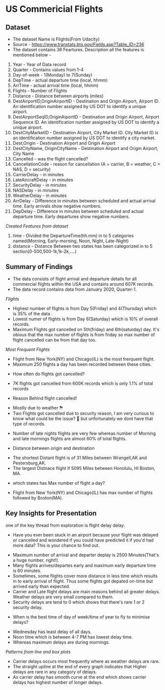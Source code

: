 
# US Commericial Flights


## Dataset
- The dataset Name is Flights(From Udacity)
- Source - https://www.transtats.bts.gov/Fields.asp?Table_ID=236
- The dataset contains 36 Feartures. Description all the features is mentioned below -

1. Year - Year of Data record
2. Quarter - Contains values from 1-4
3. Day-of-week - 1(Monday) to 7(Sunday)
4. DepTime - actual departure time (local, hhmm)
5. ArrTime - actual arrival time (local, hhmm)
6. Flights - Number of Flights
7. Distance - Distance between airports (miles)
8. DestAirportID,OriginAirportID - Destination and Origin Airport, Airport ID. An identification number assigned by US DOT to identify a unique airport.
9. DestAirportSeqID,OriginAiportID - Destination and Origin Airport, Airport Sequence ID. An identification number assigned by US DOT to identify a unique airport.
10. DestCityMarketID - Destination Airport, City Market ID. City Market ID is an identification number assigned by US DOT to identify a city market.
11. Dest,Origin - Destination Airport and Origin Airport
12. DestCityName, OriginCityName - Destination Airport and Origin Airport, City Name
13. Cancelled - was the flight cancelled?
14. CancellationCode - reason for cancellation (A = carrier, B = weather, C = NAS, D = security)
15. CarrierDelay - in minutes
16. LateAircraftDelay - in minutes
17. SecurityDelay - in minutes
18. NASDelay - in minutes
19. WeatherDelay - in minutes
20. ArrDelay - Difference in minutes between scheduled and actual arrival time. Early arrivals show negative numbers.
21. DepDelay - Difference in minutes between scheduled and actual departure time. Early departures show negative numbers.

*Created Features from dataset*
1. time - Divided the DepartureTime(hh.mm) in to 5 categories named(Morning, Early-morning, Noon, Night, Late-Night)
2. distance - Distance Between two states has been categorized in to 5 section(0-500,500-1k,1k-2k,....)



## Summary of Findings
- The data consists of flight arrival and departure details for all commercial flights within the USA and contains around 607K records. 
- The data record contains data from January 2020, Quarter-1.

*Flights*
- Highest number of flights is from Day 5(Friday) and 4(Thursday) which is 35% of the data .
- Lowest numer of flights is from Day 6(Saturday) which is 10% of overall records.
- Maximum Flights got cancelled on 5th(friday) and 6th(saturday) day. It's obious that the max number of flights is from friday so max number of flight cancelled can be from that day too.

*Most Frequent Flights* 
- Flight from New York(NY) and Chicago(IL) is the most frerquent flight.
- Maximum 250 flights a day has been recorded between these cities.

* How often do flights got cancelled?
- 7K flights got cancelled from 600K records which is only 1.1% of total records

* Reason Behind flight cancelled!
- Mostly due to weather ⛈
- Two Flights got cancelled due to security reason, I am very curious to know what could be the issue? 🤔 but unfortunately we dont have that type of records.

* Number of late nights flights are very few whereas number of Morning and late mornings flights are almost 60% of total flights.

* Distance between origin and destination
- The shortest Distant flight is of 31 Miles between Wrangell,AK and Pestersburg,AK.
- The largest Distnace flight if 5095 Miles between Honolulu, HI Boston, MA.

* which states has Max number of flight a day?
- Flight from New York(NY) and Chicago(IL) has max number of flights followed by Boston(MA).



## Key Insights for Presentation
one of the key thread from exploration is flight delay delay.

* Have you ever been stuck in an airport because your flight was delayed or cancelled and wondered if you could have predicted it if you'd had more data? This is your chance to find out.
- Maximum number of arrival and departer deplay is 2500 Minutes(That's a huge number, right!).
- Many flights arrives/departes early and maximum early departure time is 60 minutes. 
- Sometimes, some flights cover more distance in less time which results in to early arrival of flight. Thus some flights got depated on-time but arrived early than expected.
- Carrier and Late flight delays are main reasons behind all greater delays. Weather delays are very small compared to them.
- Security delays are tend to 0 which shows that there's rare 1 or 2 security delay.

* When is the best time of day of week/time of year to fly to minimise delays?
- Wednesday has least delay of all days.
- Noon time which is between 4-7 PM has lowest delay time.
- Whereas maximum delays are during mornings.

*Patterns from line and box plots*
- Carrier delays occurs most frequently where as weather delays are rare.
- The straight upline at the end of every graph indicates that Higher delays are rare in any category of delays.
- As carrier delay has smooth curve at the end which shows carrier delays has highest number of longer delays.
